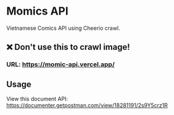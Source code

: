 # Momics API

Vietnamese Comics API using Cheerio crawl.

## ❌ Don't use this to crawl image!

### **URL**: https://momic-api.vercel.app/

## Usage

View this document API: https://documenter.getpostman.com/view/18281191/2s9Y5crz1R
